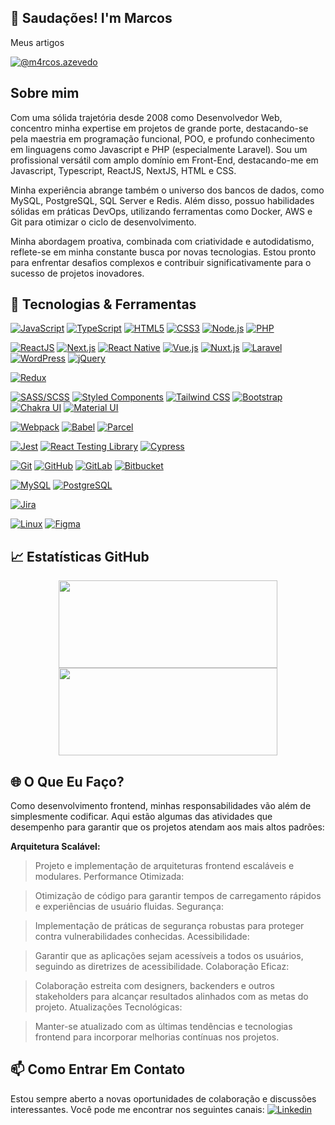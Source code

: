 ## 👋 Saudações! I'm Marcos

Meus artigos

[![@m4rcos.azevedo](https://img.shields.io/badge/Medium-000000?style=for-the-badge&logo=medium&logoColor=white)](https://medium.com/@m4rcos.azevedo)

## Sobre mim
Com uma sólida trajetória desde 2008 como Desenvolvedor Web, concentro minha expertise em projetos de grande porte, destacando-se pela maestria em programação funcional, POO, e profundo conhecimento em linguagens como Javascript e PHP (especialmente Laravel). Sou um profissional versátil com amplo domínio em Front-End, destacando-me em Javascript, Typescript, ReactJS, NextJS, HTML e CSS.

Minha experiência abrange também o universo dos bancos de dados, como MySQL, PostgreSQL, SQL Server e Redis. Além disso, possuo habilidades sólidas em práticas DevOps, utilizando ferramentas como Docker, AWS e Git para otimizar o ciclo de desenvolvimento.

Minha abordagem proativa, combinada com criatividade e autodidatismo, reflete-se em minha constante busca por novas tecnologias. Estou pronto para enfrentar desafios complexos e contribuir significativamente para o sucesso de projetos inovadores.

## 🚀 Tecnologias & Ferramentas
[![JavaScript](https://img.shields.io/badge/JavaScript-F7DF1E?style=for-the-badge&logo=javascript&logoColor=black)](https://developer.mozilla.org/pt-BR/docs/Web/JavaScript)
[![TypeScript](https://img.shields.io/badge/TypeScript-3178C6?style=for-the-badge&logo=typescript&logoColor=white)](https://www.typescriptlang.org/)
[![HTML5](https://img.shields.io/badge/HTML5-E34F26?style=for-the-badge&logo=html5&logoColor=white)](https://developer.mozilla.org/pt-BR/docs/Web/HTML)
[![CSS3](https://img.shields.io/badge/CSS3-1572B6?style=for-the-badge&logo=css3&logoColor=white)](https://developer.mozilla.org/pt-BR/docs/Web/CSS)
[![Node.js](https://img.shields.io/badge/Node.js-339933?style=for-the-badge&logo=node.js&logoColor=white)](https://nodejs.org/)
[![PHP](https://img.shields.io/badge/PHP-777BB4?style=for-the-badge&logo=php&logoColor=white)](https://www.php.net/)

[![ReactJS](https://img.shields.io/badge/ReactJS-61DAFB?style=for-the-badge&logo=react&logoColor=white)](https://reactjs.org/)
[![Next.js](https://img.shields.io/badge/Next.js-000?style=for-the-badge&logo=next.js&logoColor=white)](https://nextjs.org/)
[![React Native](https://img.shields.io/badge/React%20Native-61DAFB?style=for-the-badge&logo=react&logoColor=white)](https://reactnative.dev/)
[![Vue.js](https://img.shields.io/badge/Vue.js-4FC08D?style=for-the-badge&logo=vue.js&logoColor=white)](https://vuejs.org/)
[![Nuxt.js](https://img.shields.io/badge/Nuxt.js-00C58E?style=for-the-badge&logo=nuxt.js&logoColor=white)](https://nuxtjs.org/)
[![Laravel](https://img.shields.io/badge/Laravel-FF2D20?style=for-the-badge&logo=laravel&logoColor=white)](https://laravel.com/)
[![WordPress](https://img.shields.io/badge/WordPress-21759B?style=for-the-badge&logo=wordpress&logoColor=white)](https://wordpress.org/)
[![jQuery](https://img.shields.io/badge/jQuery-0769AD?style=for-the-badge&logo=jquery&logoColor=white)](https://jquery.com/)

[![Redux](https://img.shields.io/badge/Redux-764ABC?style=for-the-badge&logo=redux&logoColor=white)](https://redux.js.org/)

[![SASS/SCSS](https://img.shields.io/badge/SASS/SCSS-CC6699?style=for-the-badge&logo=sass&logoColor=white)](https://sass-lang.com/)
[![Styled Components](https://img.shields.io/badge/Styled%20Components-DB7093?style=for-the-badge&logo=styled-components&logoColor=white)](https://styled-components.com/)
[![Tailwind CSS](https://img.shields.io/badge/Tailwind%20CSS-38B2AC?style=for-the-badge&logo=tailwind-css&logoColor=white)](https://tailwindcss.com/)
[![Bootstrap](https://img.shields.io/badge/Bootstrap-563D7C?style=for-the-badge&logo=bootstrap&logoColor=white)](https://getbootstrap.com/)
[![Chakra UI](https://img.shields.io/badge/Chakra%20UI-319795?style=for-the-badge&logo=chakra-ui&logoColor=white)](https://chakra-ui.com/)
[![Material UI](https://img.shields.io/badge/Material%20UI-0081CB?style=for-the-badge&logo=material-ui&logoColor=white)](https://material-ui.com/)

[![Webpack](https://img.shields.io/badge/Webpack-8DD6F9?style=for-the-badge&logo=webpack&logoColor=black)](https://webpack.js.org/)
[![Babel](https://img.shields.io/badge/Babel-F9DC3E?style=for-the-badge&logo=babel&logoColor=black)](https://babeljs.io/)
[![Parcel](https://img.shields.io/badge/Parcel-BC3263?style=for-the-badge&logo=parcel&logoColor=white)](https://parceljs.org/)

[![Jest](https://img.shields.io/badge/Jest-C21325?style=for-the-badge&logo=jest&logoColor=white)](https://jestjs.io/)
[![React Testing Library](https://img.shields.io/badge/React%20Testing%20Library-E33332?style=for-the-badge&logo=testing-library&logoColor=white)](https://testing-library.com/)
[![Cypress](https://img.shields.io/badge/Cypress-17202C?style=for-the-badge&logo=cypress&logoColor=white)](https://www.cypress.io/)

[![Git](https://img.shields.io/badge/Git-F05032?style=for-the-badge&logo=git&logoColor=white)](https://git-scm.com/)
[![GitHub](https://img.shields.io/badge/GitHub-181717?style=for-the-badge&logo=github&logoColor=white)](https://github.com/)
[![GitLab](https://img.shields.io/badge/GitLab-FCA121?style=for-the-badge&logo=gitlab&logoColor=white)](https://about.gitlab.com/)
[![Bitbucket](https://img.shields.io/badge/Bitbucket-0052CC?style=for-the-badge&logo=bitbucket&logoColor=white)](https://bitbucket.org/)

[![MySQL](https://img.shields.io/badge/MySQL-4479A1?style=for-the-badge&logo=mysql&logoColor=white)](https://www.mysql.com/)
[![PostgreSQL](https://img.shields.io/badge/PostgreSQL-336791?style=for-the-badge&logo=postgresql&logoColor=white)](https://www.postgresql.org/)

[![Jira](https://img.shields.io/badge/Jira-0052CC?style=for-the-badge&logo=jira&logoColor=white)](https://www.atlassian.com/software/jira)

[![Linux](https://img.shields.io/badge/Linux-FCC624?style=for-the-badge&logo=linux&logoColor=black)](https://www.linux.org/) 
[![Figma](https://img.shields.io/badge/Figma-F24E1E?style=for-the-badge&logo=figma&logoColor=white)](https://www.figma.com/)


## 📈 Estatísticas GitHub
<div align="center">
  <a href="https://github.com/m4rcosazevedo/" target="_blank">
    <img width="350px" height="140em" src="https://github-readme-stats.vercel.app/api/top-langs/?username=m4rcosazevedo&hide=html&layout=compact&theme=dark" />
  </a>
  <a href="https://github.com/m4rcosazevedo/" target="_blank">
    <img width="350px" height="140em" src="https://github-readme-stats-one-bice.vercel.app/api?username=m4rcosazevedo&theme=dark&include_all_commits=true&show_icons=true&count_private=true&role=OWNER,ORGANIZATION_MEMBER,COLLABORATOR&include_orgs=true"/>
  </a>
</div>

## 🌐 O Que Eu Faço?
Como desenvolvimento frontend, minhas responsabilidades vão além de simplesmente codificar. Aqui estão algumas das atividades que desempenho para garantir que os projetos atendam aos mais altos padrões:

**Arquitetura Scalável:**
> Projeto e implementação de arquiteturas frontend escaláveis e modulares.
Performance Otimizada:

> Otimização de código para garantir tempos de carregamento rápidos e experiências de usuário fluidas.
Segurança:

> Implementação de práticas de segurança robustas para proteger contra vulnerabilidades conhecidas.
Acessibilidade:

> Garantir que as aplicações sejam acessíveis a todos os usuários, seguindo as diretrizes de acessibilidade.
Colaboração Eficaz:

> Colaboração estreita com designers, backenders e outros stakeholders para alcançar resultados alinhados com as metas do projeto.
Atualizações Tecnológicas:

> Manter-se atualizado com as últimas tendências e tecnologias frontend para incorporar melhorias contínuas nos projetos.

## 📫 Como Entrar Em Contato
Estou sempre aberto a novas oportunidades de colaboração e discussões interessantes. Você pode me encontrar nos seguintes canais:
[![Linkedin](https://img.shields.io/badge/-LinkedIn-%230077B5?style=for-the-badge&logo=linkedin&logoColor=white)](https://www.linkedin.com/in/marcospca)

